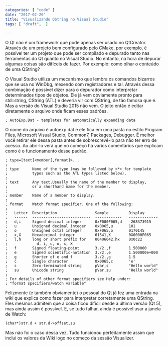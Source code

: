 ```yaml
---
categories: [ "code" ]
date: "2017-02-20"
title: "Visualizando QString no Visual Studio"
tags: [ "draft",  ]

---
```

O Qt não é um framework que pode apenas ser usado no QtCreator. Através de um projeto bem configurado pelo CMake, por exemplo, é possível ter um projeto que pode ser compilado e depurado tanto nas ferramentas do Qt quanto no Visual Studio. No entanto, na hora de depurar algumas coisas são difíceis de fazer. Por exemplo: como olhar o conteúdo de uma QString?

O Visual Studio utiliza um mecanismo que lembra os comandos bizarros que se usa no WinDbg, mexendo com registradores e tal. Através dessa combinação é possível dizer para o depurador como interpretar determinados tipos de objetos. Ele já vem obviamente pronto para std::string, CString (ATL) e deveria vir com QString, de tão famosa que é. Mas a versão do Visual Studio 2015 não vem. O jeito então é editar diretamente o arquivo onde ficam esses padrões.

    ; AutoExp.Dat - templates for automatically expanding data

O nome do arquivo é autoexp.dat e ele fica em uma pasta no estilo Program Files, Microsoft Visual Studio, Common7, Packages, Debugger. É melhor você retirar ele dessa pasta antes de sobrescrevê-lo para não ter erro de acesso. Ao abri-lo verá que no começo há vários comentários que explicam como é o funcionamento desse padrão.

    ; type=[text]<member[,format]>...
    ;
    ; type		Name of the type (may be followed by <*> for template
    ;			types such as the ATL types listed below).
    ;
    ; text		Any text.Usually the name of the member to display,
    ;			or a shorthand name for the member.
    ;
    ; member	Name of a member to display.
    ;
    ; format	Watch format specifier. One of the following:
    ;
    ;	Letter	Description					Sample		   Display
    ;	------	--------------------------	------------   -------------
    ;	d,i		Signed decimal integer		0xF000F065,d   -268373915
    ;	u		Unsigned decimal integer	0x0065,u	   101
    ;	o		Unsigned octal integer		0xF065,o	   0170145
    ;	x,X		Hexadecimal integer			61541,X		   0X0000F065
    ;	l,h		long or short prefix for	00406042,hx    0x0c22
    ;			  d, i, u, o, x, X
    ;	f		Signed floating-point		3./2.,f		   1.500000
    ;	e		Signed scientific-notation	3./2.,e		   1.500000e+000
    ;	g		Shorter of e and f			3./2.,g		   1.5
    ;	c		Single character			0x0065,c	   'e'
    ;	s		Zero-terminated string		pVar,s		   "Hello world"
    ;	su		Unicode string				pVar,su		   "Hello world"
    ;
    ; For details of other format specifiers see Help under:
    ; "format specifiers/watch variable"

Felizmente (e também obviamente) o pessoal do Qt já fez uma entrada na wiki que explica como fazer para interpretar corretamente uma QString. Eles mesmos admitem que a coisa ficou difícil desde a última versão (Qt 5), mas ainda assim é possível. E, se tudo falhar, ainda é possível usar a janela de Watch:

    (char*)str.d + str.d->offset,su

Mas não foi o caso dessa vez. Tudo funcionou perfeitamente assim que incluí os valores da Wiki logo no começo da sessão Visualizer.
